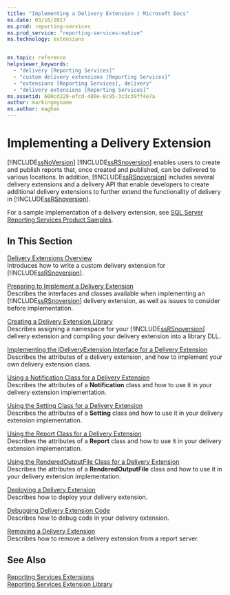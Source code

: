 ```yaml
---
title: "Implementing a Delivery Extension | Microsoft Docs"
ms.date: 03/16/2017
ms.prod: reporting-services
ms.prod_service: "reporting-services-native"
ms.technology: extensions


ms.topic: reference
helpviewer_keywords: 
  - "delivery [Reporting Services]"
  - "custom delivery extensions [Reporting Services]"
  - "extensions [Reporting Services], delivery"
  - "delivery extensions [Reporting Services]"
ms.assetid: 600cd229-efcd-480e-8c95-3c3c39ff4e7a
author: markingmyname
ms.author: maghan
---
```

# Implementing a Delivery Extension
  [!INCLUDE[ssNoVersion](../../../includes/ssnoversion-md.md)] [!INCLUDE[ssRSnoversion](../../../includes/ssrsnoversion-md.md)] enables users to create and publish reports that, once created and published, can be delivered to various locations. In addition, [!INCLUDE[ssRSnoversion](../../../includes/ssrsnoversion-md.md)] includes several delivery extensions and a delivery API that enable developers to create additional delivery extensions to further extend the functionality of delivery in [!INCLUDE[ssRSnoversion](../../../includes/ssrsnoversion-md.md)].  
  
 For a sample implementation of a delivery extension, see [SQL Server Reporting Services Product Samples](https://go.microsoft.com/fwlink/?LinkId=177889).  
  
## In This Section  
 [Delivery Extensions Overview](../../../reporting-services/extensions/delivery-extension/delivery-extensions-overview.md)  
 Introduces how to write a custom delivery extension for [!INCLUDE[ssRSnoversion](../../../includes/ssrsnoversion-md.md)].  
  
 [Preparing to Implement a Delivery Extension](../../../reporting-services/extensions/delivery-extension/preparing-to-implement-a-delivery-extension.md)  
 Describes the interfaces and classes available when implementing an [!INCLUDE[ssRSnoversion](../../../includes/ssrsnoversion-md.md)] delivery extension, as well as issues to consider before implementation.  
  
 [Creating a Delivery Extension Library](../../../reporting-services/extensions/delivery-extension/creating-a-delivery-extension-library.md)  
 Describes assigning a namespace for your [!INCLUDE[ssRSnoversion](../../../includes/ssrsnoversion-md.md)] delivery extension and compiling your delivery extension into a library DLL.  
  
 [Implementing the IDeliveryExtension Interface for a Delivery Extension](../../../reporting-services/extensions/delivery-extension/implementing-the-ideliveryextension-interface-for-a-delivery-extension.md)  
 Describes the attributes of a delivery extension, and how to implement your own delivery extension class.  
  
 [Using a Notification Class for a Delivery Extension](../../../reporting-services/extensions/delivery-extension/using-a-notification-class-for-a-delivery-extension.md)  
 Describes the attributes of a **Notification** class and how to use it in your delivery extension implementation.  
  
 [Using the Setting Class for a Delivery Extension](../../../reporting-services/extensions/delivery-extension/using-the-setting-class-for-a-delivery-extension.md)  
 Describes the attributes of a **Setting** class and how to use it in your delivery extension implementation.  
  
 [Using the Report Class for a Delivery Extension](../../../reporting-services/extensions/delivery-extension/using-the-report-class-for-a-delivery-extension.md)  
 Describes the attributes of a **Report** class and how to use it in your delivery extension implementation.  
  
 [Using the RenderedOutputFile Class for a Delivery Extension](../../../reporting-services/extensions/delivery-extension/using-the-renderedoutputfile-class-for-a-delivery-extension.md)  
 Describes the attributes of a **RenderedOutputFile** class and how to use it in your delivery extension implementation.  
  
 [Deploying a Delivery Extension](../../../reporting-services/extensions/delivery-extension/deploying-a-delivery-extension.md)  
 Describes how to deploy your delivery extension.  
  
 [Debugging Delivery Extension Code](../../../reporting-services/extensions/delivery-extension/debugging-delivery-extension-code.md)  
 Describes how to debug code in your delivery extension.  
  
 [Removing a Delivery Extension](../../../reporting-services/extensions/delivery-extension/removing-a-delivery-extension.md)  
 Describes how to remove a delivery extension from a report server.  
  
## See Also  
 [Reporting Services Extensions](../../../reporting-services/extensions/reporting-services-extensions.md)   
 [Reporting Services Extension Library](../../../reporting-services/extensions/reporting-services-extension-library.md)  
  
  
